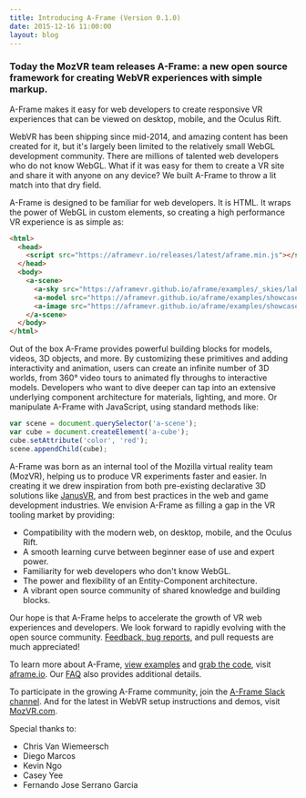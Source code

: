 ```yaml
---
title: Introducing A-Frame (Version 0.1.0)
date: 2015-12-16 11:00:00
layout: blog
---
```


### Today the MozVR team releases A-Frame: a new open source framework for creating WebVR experiences with simple markup.

A-Frame makes it easy for web developers to create responsive VR experiences that can be viewed on desktop, mobile, and the Oculus Rift.

WebVR has been shipping since mid-2014, and amazing content has been created for it, but it's largely been limited to the relatively small WebGL development community. There are millions of talented web developers who do not know WebGL. What if it was easy for them to create a VR site and share it with anyone on any device? We built A-Frame to throw a lit match into that dry field.

<!-- more -->

A-Frame is designed to be familiar for web developers. It is HTML. It wraps the power of WebGL in custom elements, so creating a high performance VR experience is as simple as:

```html
<html>
  <head>
    <script src="https://aframevr.io/releases/latest/aframe.min.js"></script>
  </head>
  <body>
    <a-scene>
      <a-sky src="https://aframevr.github.io/aframe/examples/_skies/lake.jpg"></a-sky>
      <a-model src="https://aframevr.github.io/aframe/examples/showcase-composite/sculpture.dae" position="0 0 -2"></a-model>
      <a-image src="https://aframevr.github.io/aframe/examples/showcase-composite/portland.png" width="1" height="0.35" position="-2 1.2 1"></a-image>
    </a-scene>
  </body>
</html>
```

Out of the box A-Frame provides powerful building blocks for models, videos, 3D objects, and more. By customizing these primitives and adding interactivity and animation, users can create an infinite number of 3D worlds, from 360° video tours to animated fly throughs to interactive models. Developers who want to dive deeper can tap into an extensive underlying component architecture for materials, lighting, and more. Or manipulate A-Frame with JavaScript, using standard methods like:

```js
var scene = document.querySelector('a-scene');
var cube = document.createElement('a-cube');
cube.setAttribute('color', 'red');
scene.appendChild(cube);
```

A-Frame was born as an internal tool of the Mozilla virtual reality team (MozVR), helping us to produce VR experiments faster and easier. In creating it we drew inspiration from both pre-existing declarative 3D solutions like [JanusVR](http://www.janusvr.com/), and from best practices in the web and game development industries. We envision A-Frame as filling a gap in the VR tooling market by providing:

* Compatibility with the modern web, on desktop, mobile, and the Oculus Rift.
* A smooth learning curve between beginner ease of use and expert power.
* Familiarity for web developers who don't know WebGL.
* The power and flexibility of an Entity-Component architecture.
* A vibrant open source community of shared knowledge and building blocks.

Our hope is that A-Frame helps to accelerate the growth of VR web experiences and developers. We look forward to rapidly evolving with the open source community. [Feedback, bug reports](), and pull requests are much appreciated!

To learn more about A-Frame, [view examples](https://aframe.io/examples/) and [grab the code](https://github.com/aframevr/aframe), visit [aframe.io](https://aframe.io/). Our [FAQ](https://aframe.io/docs/faq/) also provides additional details.

To participate in the growing A-Frame community, join the [A-Frame Slack channel](https://aframevr-slack.herokuapp.com/). And for the latest in WebVR setup instructions and demos, visit [MozVR.com](http://mozvr.com/).

Special thanks to:

* Chris Van Wiemeersch
* Diego Marcos
* Kevin Ngo
* Casey Yee
* Fernando Jose Serrano Garcia
